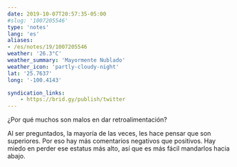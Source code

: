 ```yaml
---
date: 2019-10-07T20:57:35-05:00
#slug: '1007205546'
type: 'notes'
lang: 'es'
aliases:
- /es/notes/19/1007205546
weather: '26.3°C'
weather_summary: 'Mayormente Nublado'
weather_icon: 'partly-cloudy-night'
lat: '25.7637'
long: '-100.4143'

syndication_links:
    - https://brid.gy/publish/twitter
---
```

¿Por qué muchos son malos en dar retroalimentación?

Al ser preguntados, la mayoría de las veces, les hace pensar que son superiores. Por eso hay más comentarios negativos que positivos. Hay miedo en perder ese estatus más alto, así que es más fácil mandarlos hacia abajo.
